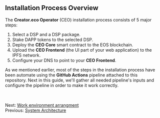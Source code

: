 ## Installation Process Overview  

The **Creator.eco Operator** (CEO) installation process consists of 5 major steps:

1. Select a DSP and a DSP package.
2. Stake DAPP tokens to the selected DSP.
3. Deploy the **CEO Core** smart contract to the EOS blockchain.
4. Upload the **CEO Frontend** (the UI part of your web application) to the IPFS network.
5. Configure your DNS to point to your **CEO Frontend**.

As we mentioned earlier, most of the steps in the installation process have been automate using the **GitHub Actions** pipeline attached to this repository.
Next in this guide, we'll gather all needed pipeline's inputs and configure the pipeline in order to make it work correctly. 

<br/><br/>
Next: [Work environment arrangment](05-work-env-arrange.md)  
Previous: [System Architecture](03-architecture.md)  